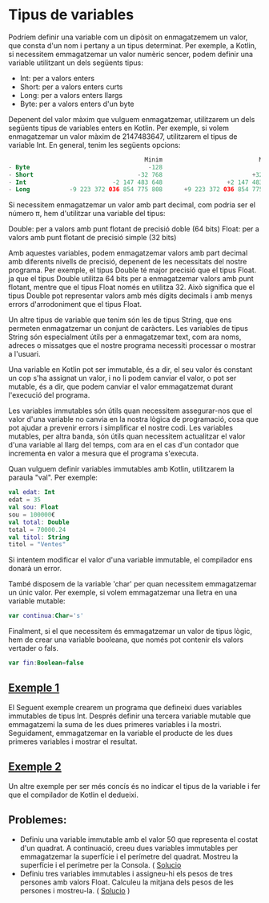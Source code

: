 # Tipus de variables

Podríem definir una variable com un dipòsit on enmagatzemem un valor, que consta d'un nom i pertany a un tipus determinat. Per exemple, a Kotlin, si necessitem emmagatzemar un valor numèric sencer, podem definir una variable utilitzant un dels següents tipus:

- Int: per a valors enters
- Short: per a valors enters curts
- Long: per a valors enters llargs
- Byte: per a valors enters d'un byte

Depenent del valor màxim que vulguem enmagatzemar, utilitzarem un dels següents tipus de variables enters en Kotlin. Per exemple, si volem enmagatzemar un valor màxim de 2147483647, utilitzarem el tipus de variable Int. En general, tenim les següents opcions:

```kotlin
                                      Minim                           Maxim
- Byte                                 -128                            +127
- Short                             -32 768                         +32 767
- Int                        -2 147 483 648                  +2 147 483 647
- Long           -9 223 372 036 854 775 808      +9 223 372 036 854 775 807
```

Si necessitem enmagatzemar un valor amb part decimal, com podria ser el número π, hem d'utilitzar una variable del tipus:

Double: per a valors amb punt flotant de precisió doble (64 bits)
Float: per a valors amb punt flotant de precisió simple (32 bits)

Amb aquestes variables, podem enmagatzemar valors amb part decimal amb diferents nivells de precisió, depenent de les necessitats del nostre programa. Per exemple, el tipus Double té major precisió que el tipus Float. ja que el tipus Double utilitza 64 bits per a enmagatzemar valors amb punt flotant, mentre que el tipus Float només en utilitza 32. Això significa que el tipus Double pot representar valors amb més dígits decimals i amb menys errors d'arrodoniment que el tipus Float.

Un altre tipus de variable que tenim són les de tipus String, que ens permeten enmagatzemar un conjunt de caràcters. Les variables de tipus String són especialment útils per a enmagatzemar text, com ara noms, adreces o missatges que el nostre programa necessiti processar o mostrar a l'usuari.

Una variable en Kotlin pot ser immutable, és a dir, el seu valor és constant un cop s'ha assignat un valor, i no li podem canviar el valor, o pot ser mutable, és a dir, que podem canviar el valor emmagatzemat durant l'execució del programa.

Les variables immutables són útils quan necessitem assegurar-nos que el valor d'una variable no canvia en la nostra lògica de programació, cosa que pot ajudar a prevenir errors i simplificar el nostre codi. Les variables mutables, per altra banda, són útils quan necessitem actualitzar el valor d'una variable al llarg del temps, com ara en el cas d'un contador que incrementa en valor a mesura que el programa s'executa.

Quan vulguem definir variables immutables amb Kotlin, utilitzarem la paraula "val". Per exemple:

```kotlin
val edat: Int
edat = 35
val sou: Float
sou = 100000€
val total: Double
total = 70000.24
val titol: String
titol = "Ventes"
```

Si intentem modificar el valor d'una variable immutable, el compilador ens donarà un error.

També disposem de la variable 'char' per quan necessitem emmagatzemar un únic valor. Per exemple, si volem emmagatzemar una lletra en una variable mutable:

```kotlin
var continua:Char='s'
```

Finalment, si el que necessitem és emmagatzemar un valor de tipus lògic, hem de crear una variable booleana, que només pot contenir els valors vertader o fals.

```kotlin
var fin:Boolean=false
```


## [Exemple 1](https://github.com/marcmoiagese/curskotlin/blob/master/2-Tipus_de_variables/exemple1/src/main/kotlin/Main.kt)

El Seguent exemple crearem un programa que defineixi dues variables immutables de tipus Int. Després definir una tercera variable mutable que emmagatzemi la suma de les dues primeres variables i la mostri. Seguidament, emmagatzemar en la variable el producte de les dues primeres variables i mostrar el resultat.

## [Exemple 2](https://github.com/marcmoiagese/curskotlin/blob/master/2-Tipus_de_variables/exemple2/src/main/kotlin/Main.kt)

Un altre exemple per ser més concís és no indicar el tipus de la variable i fer que el compilador de Kotlin el dedueixi.

## Problemes:

- Definiu una variable immutable amb el valor 50 que representa el costat d'un quadrat. A continuació, creeu dues variables immutables per emmagatzemar la superfície i el perímetre del quadrat. Mostreu la superfície i el perímetre per la Consola. ( [Solucio](https://github.com/marcmoiagese/curskotlin/blob/master/2-Tipus_de_variables/prob1/src/main/kotlin/Main.kt)
- Definiu tres variables immutables i assigneu-hi els pesos de tres persones amb valors Float. Calculeu la mitjana dels pesos de les persones i mostreu-la. ( [Solucio](https://github.com/marcmoiagese/curskotlin/blob/master/2-Tipus_de_variables/prob2/src/main/kotlin/Main.kt) )

